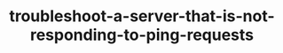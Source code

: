 ---
title: troubleshoot-a-server-that-is-not-responding-to-ping-requests
displayName: Server is not responding to ping requests
published: true
order: 20
toc:
pageTitle: Troubleshoot a server not responding to ping | Gcore
pageDescription: Troubleshoot a server that is not responding to ping requests with this guide.
redirect: /hosting/dedicated-servers/troubleshooting/troubleshoot-a-server-that-is-not-responding-to-ping-requests 
---